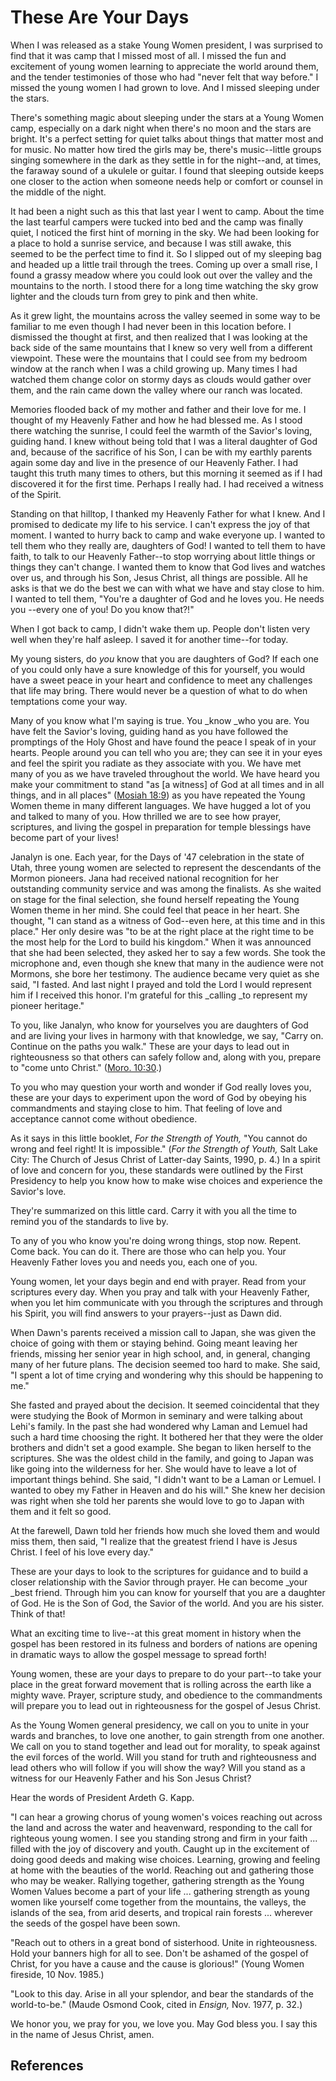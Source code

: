 # These Are Your Days

When I was released as a stake Young Women president, I was surprised to find
that it was camp that I missed most of all. I missed the fun and excitement of
young women learning to appreciate the world around them, and the tender
testimonies of those who had "never felt that way before." I missed the young
women I had grown to love. And I missed sleeping under the stars.

There's something magic about sleeping under the stars at a Young Women camp,
especially on a dark night when there's no moon and the stars are bright. It's
a perfect setting for quiet talks about things that matter most and for music.
No matter how tired the girls may be, there's music--little groups singing
somewhere in the dark as they settle in for the night--and, at times, the
faraway sound of a ukulele or guitar. I found that sleeping outside keeps one
closer to the action when someone needs help or comfort or counsel in the
middle of the night.

It had been a night such as this that last year I went to camp. About the time
the last tearful campers were tucked into bed and the camp was finally quiet,
I noticed the first hint of morning in the sky. We had been looking for a
place to hold a sunrise service, and because I was still awake, this seemed to
be the perfect time to find it. So I slipped out of my sleeping bag and headed
up a little trail through the trees. Coming up over a small rise, I found a
grassy meadow where you could look out over the valley and the mountains to
the north. I stood there for a long time watching the sky grow lighter and the
clouds turn from grey to pink and then white.

As it grew light, the mountains across the valley seemed in some way to be
familiar to me even though I had never been in this location before. I
dismissed the thought at first, and then realized that I was looking at the
back side of the same mountains that I knew so very well from a different
viewpoint. These were the mountains that I could see from my bedroom window at
the ranch when I was a child growing up. Many times I had watched them change
color on stormy days as clouds would gather over them, and the rain came down
the valley where our ranch was located.

Memories flooded back of my mother and father and their love for me. I thought
of my Heavenly Father and how he had blessed me. As I stood there watching the
sunrise, I could feel the warmth of the Savior's loving, guiding hand. I knew
without being told that I was a literal daughter of God and, because of the
sacrifice of his Son, I can be with my earthly parents again some day and live
in the presence of our Heavenly Father. I had taught this truth many times to
others, but this morning it seemed as if I had discovered it for the first
time. Perhaps I really had. I had received a witness of the Spirit.

Standing on that hilltop, I thanked my Heavenly Father for what I knew. And I
promised to dedicate my life to his service. I can't express the joy of that
moment. I wanted to hurry back to camp and wake everyone up. I wanted to tell
them who they really are, daughters of God! I wanted to tell them to have
faith, to talk to our Heavenly Father--to stop worrying about little things or
things they can't change. I wanted them to know that God lives and watches
over us, and through his Son, Jesus Christ, all things are possible. All he
asks is that we do the best we can with what we have and stay close to him. I
wanted to tell them, "You're a daughter of God and he loves you. He needs you
--every one of you! Do you know that?!"

When I got back to camp, I didn't wake them up. People don't listen very well
when they're half asleep. I saved it for another time--for today.

My young sisters, do _you_ know that you are daughters of God? If each one of
you could only have a sure knowledge of this for yourself, you would have a
sweet peace in your heart and confidence to meet any challenges that life may
bring. There would never be a question of what to do when temptations come
your way.

Many of you know what I'm saying is true. You _know _who you are. You have
felt the Savior's loving, guiding hand as you have followed the promptings of
the Holy Ghost and have found the peace I speak of in your hearts. People
around you can tell who you are; they can see it in your eyes and feel the
spirit you radiate as they associate with you. We have met many of you as we
have traveled throughout the world. We have heard you make your commitment to
stand "as [a witness] of God at all times and in all things, and in all
places" ([Mosiah 18:9](/scriptures/bofm/mosiah/18.9?lang=eng#8)) as you have
repeated the Young Women theme in many different languages. We have hugged a
lot of you and talked to many of you. How thrilled we are to see how prayer,
scriptures, and living the gospel in preparation for temple blessings have
become part of your lives!

Janalyn is one. Each year, for the Days of '47 celebration in the state of
Utah, three young women are selected to represent the descendants of the
Mormon pioneers. Jana had received national recognition for her outstanding
community service and was among the finalists. As she waited on stage for the
final selection, she found herself repeating the Young Women theme in her
mind. She could feel that peace in her heart. She thought, "I can stand as a
witness of God--even here, at this time and in this place." Her only desire
was "to be at the right place at the right time to be the most help for the
Lord to build his kingdom." When it was announced that she had been selected,
they asked her to say a few words. She took the microphone and, even though
she knew that many in the audience were not Mormons, she bore her testimony.
The audience became very quiet as she said, "I fasted. And last night I prayed
and told the Lord I would represent him if I received this honor. I'm grateful
for this _calling _to represent my pioneer heritage."

To you, like Janalyn, who know for yourselves you are daughters of God and are
living your lives in harmony with that knowledge, we say, "Carry on. Continue
on the paths you walk." These are your days to lead out in righteousness so
that others can safely follow and, along with you, prepare to "come unto
Christ." ([Moro. 10:30](/scriptures/bofm/moro/10.30?lang=eng#29).)

To you who may question your worth and wonder if God really loves you, these
are your days to experiment upon the word of God by obeying his commandments
and staying close to him. That feeling of love and acceptance cannot come
without obedience.

As it says in this little booklet, _For the Strength of Youth,_ "You cannot do
wrong and feel right! It is impossible." (_For the Strength of Youth,_ Salt
Lake City: The Church of Jesus Christ of Latter-day Saints, 1990, p. 4.) In a
spirit of love and concern for you, these standards were outlined by the First
Presidency to help you know how to make wise choices and experience the
Savior's love.

They're summarized on this little card. Carry it with you all the time to
remind you of the standards to live by.

To any of you who know you're doing wrong things, stop now. Repent. Come back.
You can do it. There are those who can help you. Your Heavenly Father loves
you and needs you, each one of you.

Young women, let your days begin and end with prayer. Read from your
scriptures every day. When you pray and talk with your Heavenly Father, when
you let him communicate with you through the scriptures and through his
Spirit, you will find answers to your prayers--just as Dawn did.

When Dawn's parents received a mission call to Japan, she was given the choice
of going with them or staying behind. Going meant leaving her friends, missing
her senior year in high school, and, in general, changing many of her future
plans. The decision seemed too hard to make. She said, "I spent a lot of time
crying and wondering why this should be happening to me."

She fasted and prayed about the decision. It seemed coincidental that they
were studying the Book of Mormon in seminary and were talking about Lehi's
family. In the past she had wondered why Laman and Lemuel had such a hard time
choosing the right. It bothered her that they were the older brothers and
didn't set a good example. She began to liken herself to the scriptures. She
was the oldest child in the family, and going to Japan was like going into the
wilderness for her. She would have to leave a lot of important things behind.
She said, "I didn't want to be a Laman or Lemuel. I wanted to obey my Father
in Heaven and do his will." She knew her decision was right when she told her
parents she would love to go to Japan with them and it felt so good.

At the farewell, Dawn told her friends how much she loved them and would miss
them, then said, "I realize that the greatest friend I have is Jesus Christ. I
feel of his love every day."

These are your days to look to the scriptures for guidance and to build a
closer relationship with the Savior through prayer. He can become _your _best
friend. Through him you can know for yourself that you are a daughter of God.
He is the Son of God, the Savior of the world. And you are his sister. Think
of that!

What an exciting time to live--at this great moment in history when the gospel
has been restored in its fulness and borders of nations are opening in
dramatic ways to allow the gospel message to spread forth!

Young women, these are your days to prepare to do your part--to take your
place in the great forward movement that is rolling across the earth like a
mighty wave. Prayer, scripture study, and obedience to the commandments will
prepare you to lead out in righteousness for the gospel of Jesus Christ.

As the Young Women general presidency, we call on you to unite in your wards
and branches, to love one another, to gain strength from one another. We call
on you to stand together and lead out for morality, to speak against the evil
forces of the world. Will you stand for truth and righteousness and lead
others who will follow if you will show the way? Will you stand as a witness
for our Heavenly Father and his Son Jesus Christ?

Hear the words of President Ardeth G. Kapp.

"I can hear a growing chorus of young women's voices reaching out across the
land and across the water and heavenward, responding to the call for righteous
young women. I see you standing strong and firm in your faith ... filled with
the joy of discovery and youth. Caught up in the excitement of doing good
deeds and making wise choices. Learning, growing and feeling at home with the
beauties of the world. Reaching out and gathering those who may be weaker.
Rallying together, gathering strength as the Young Women Values become a part
of your life ... gathering strength as young women like yourself come together
from the mountains, the valleys, the islands of the sea, from arid deserts,
and tropical rain forests ... wherever the seeds of the gospel have been sown.

"Reach out to others in a great bond of sisterhood. Unite in righteousness.
Hold your banners high for all to see. Don't be ashamed of the gospel of
Christ, for you have a cause and the cause is glorious!" (Young Women
fireside, 10 Nov. 1985.)

"Look to this day. Arise in all your splendor, and bear the standards of the
world-to-be." (Maude Osmond Cook, cited in _Ensign,_ Nov. 1977, p. 32.)

We honor you, we pray for you, we love you. May God bless you. I say this in
the name of Jesus Christ, amen.

## References

